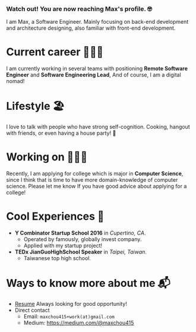 ### Watch out! You are now reaching Max's profile. 🤓

I am Max, a Software Engineer. Mainly focusing on back-end development and architecture designing, also familiar with front-end development.

# Current career 👨🏻‍💻

I am currently working in several teams with positioning **Remote Software Engineer** and **Software Engineering Lead**, And of course, I am a digital nomad!

# Lifestyle 🏖

I love to talk with people who have strong self-cognition. Cooking, hangout with friends, or even having a house party! 🥳

# Working on 👨🏻‍🎓

Recently, I am applying for college which is major in **Computer Science**, since I think that is time to have more domain-knowledge of computer science. Please let me know If you have good advice about applying for a college!

# Cool Experiences 🤩

- **Y Combinator Startup School 2016** in *Cupertino, CA*.
  - Operated by famously, globally invest company.
  - Applied with my startup project! 
- **TEDx JianGuoHighSchool Speaker** in *Taipei, Taiwan*.
  - Taiwanese top high school.
  
# Ways to know more about me 📬

- [Resume](https://www.cakeresume.com/maxchou) Always looking for good opportunity!
- Direct contact
  - Email: `maxchou415+work(at)gmail.com`
  - Medium: https://medium.com/@maxchou415
